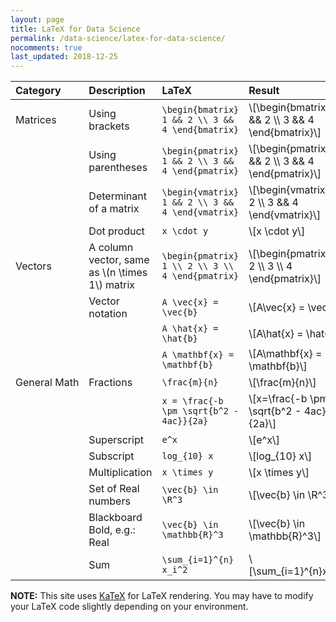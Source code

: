 ```yaml
---
layout: page
title: LaTeX for Data Science
permalink: /data-science/latex-for-data-science/
nocomments: true
last_updated: 2018-12-25
---
```

|Category |Description | LaTeX | Result|
|:---|:---|:---|:---|
|Matrices|Using brackets|`\begin{bmatrix} 1 && 2 \\ 3 && 4 \end{bmatrix}`|\\[\begin{bmatrix} 1 && 2 \\\\ 3 && 4 \end{bmatrix}\\]
||Using parentheses|`\begin{pmatrix} 1 && 2 \\ 3 && 4 \end{pmatrix}`|\\[\begin{pmatrix} 1 && 2 \\\\ 3 && 4 \end{pmatrix}\\]|
||Determinant of a matrix|`\begin{vmatrix} 1 && 2 \\ 3 && 4 \end{vmatrix}`|\\[\begin{vmatrix} 1 && 2 \\\\ 3 && 4 \end{vmatrix}\\]|
||Dot product|`x \cdot y`|\\[x \cdot y\\]|
|Vectors|A column vector, same as \\(n \times 1\\) matrix|`\begin{pmatrix} 1 \\ 2 \\ 3 \\ 4 \end{pmatrix}`|\\[\begin{pmatrix} 1 \\\\ 2 \\\\ 3 \\\\ 4 \end{pmatrix}\\]|
||Vector notation|`A \vec{x} = \vec{b}`|\\[A\vec{x} = \vec{b}\\]|
|||`A \hat{x} = \hat{b}`|\\[A\hat{x} = \hat{b}\\]|
|||`A \mathbf{x} = \mathbf{b}`|\\[A\mathbf{x} = \mathbf{b}\\]|
|General&nbsp;Math|Fractions|`\frac{m}{n}`|\\[\frac{m}{n}\\]|
|||`x = \frac{-b \pm \sqrt{b^2 - 4ac}}{2a}`|\\[x=\frac{-b \pm \sqrt{b^2 - 4ac}}{2a}\\]|
||Superscript|`e^x`|\\[e^x\\]|
||Subscript|`log_{10} x`|\\[log_{10} x\\]|
||Multiplication|`x \times y`|\\[x \times y\\]|
||Set of Real numbers|`\vec{b} \in \R^3`|\\[\vec{b} \in \R^3\\]|
||Blackboard Bold, e.g.: Real|`\vec{b} \in \mathbb{R}^3`|\\[\vec{b} \in \mathbb{R}^3\\]|
||Sum|`\sum_{i=1}^{n} x_i^2`|\\[\sum_{i=1}^{n}x_i^2\\]|

**NOTE:** This site uses [KaTeX](https://katex.org/docs/supported.html) for LaTeX rendering. You may have to modify your LaTeX code slightly depending on your environment.
